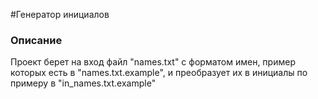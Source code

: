 #Генератор инициалов
### Описание
Проект берет на вход файл "names.txt" c форматом имен, 
пример которых есть в "names.txt.example", 
и преобразует их в инициалы по примеру в "in_names.txt.example"
